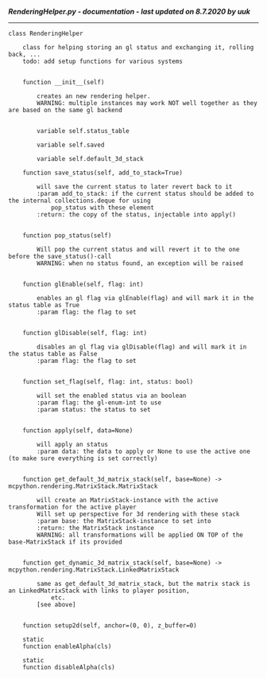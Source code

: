 ***RenderingHelper.py - documentation - last updated on 8.7.2020 by uuk***
___

    class RenderingHelper
        
        class for helping storing an gl status and exchanging it, rolling back, ...
        todo: add setup functions for various systems


        function __init__(self)
            
            creates an new rendering helper.
            WARNING: multiple instances may work NOT well together as they are based on the same gl backend


            variable self.status_table

            variable self.saved

            variable self.default_3d_stack

        function save_status(self, add_to_stack=True)
            
            will save the current status to later revert back to it
            :param add_to_stack: if the current status should be added to the internal collections.deque for using
                pop_status with these element
            :return: the copy of the status, injectable into apply()


        function pop_status(self)
            
            Will pop the current status and will revert it to the one before the save_status()-call
            WARNING: when no status found, an exception will be raised


        function glEnable(self, flag: int)
            
            enables an gl flag via glEnable(flag) and will mark it in the status table as True
            :param flag: the flag to set


        function glDisable(self, flag: int)
            
            disables an gl flag via glDisable(flag) and will mark it in the status table as False
            :param flag: the flag to set


        function set_flag(self, flag: int, status: bool)
            
            will set the enabled status via an boolean
            :param flag: the gl-enum-int to use
            :param status: the status to set


        function apply(self, data=None)
            
            will apply an status
            :param data: the data to apply or None to use the active one (to make sure everything is set correctly)


        function get_default_3d_matrix_stack(self, base=None) -> mcpython.rendering.MatrixStack.MatrixStack
            
            will create an MatrixStack-instance with the active transformation for the active player
            Will set up perspective for 3d rendering with these stack
            :param base: the MatrixStack-instance to set into
            :return: the MatrixStack instance
            WARNING: all transformations will be applied ON TOP of the base-MatrixStack if its provided


        function get_dynamic_3d_matrix_stack(self, base=None) -> mcpython.rendering.MatrixStack.LinkedMatrixStack
            
            same as get_default_3d_matrix_stack, but the matrix stack is an LinkedMatrixStack with links to player position,
                etc.
            [see above]


        function setup2d(self, anchor=(0, 0), z_buffer=0)

        static
        function enableAlpha(cls)

        static
        function disableAlpha(cls)